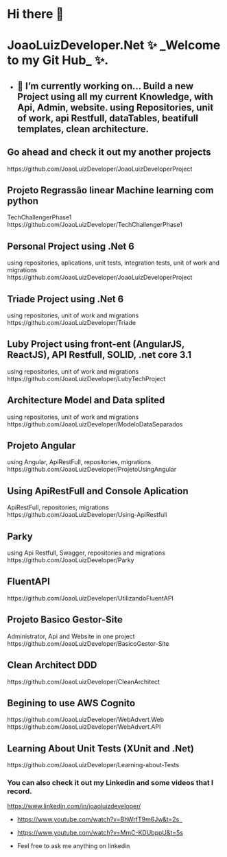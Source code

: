 <h1> Hi there 👋 </h1>

<h1> JoaoLuizDeveloper.Net ✨ _Welcome to my Git Hub_ ✨. </h2>

+ <h2> 🤔 I’m currently working on... Build a new Project using all my current Knowledge, with Api, Admin, website. using Repositories, unit of work, api Restfull, dataTables, beatifull templates, clean architecture.</h2>

<h2> Go ahead and check it out my another projects </h2>
https://github.com/JoaoLuizDeveloper/JoaoLuizDeveloperProject
<h2>Projeto Regrassão linear Machine learning com python</h2> <span> TechChallengerPhase1 https://github.com/JoaoLuizDeveloper/TechChallengerPhase1</span>

 <h2> Personal Project using .Net 6</h2> <span> using repositories, aplications, unit tests, integration tests, unit of work and migrations https://github.com/JoaoLuizDeveloper/JoaoLuizDeveloperProject </span>
 
 <h2> Triade Project using .Net 6</h2> <span> using repositories, unit of work and migrations https://github.com/JoaoLuizDeveloper/Triade </span>
 <h2> Luby Project using front-ent (AngularJS, ReactJS), API Restfull, SOLID, .net core 3.1</h2> <span> using repositories, unit of work and migrations https://github.com/JoaoLuizDeveloper/LubyTechProject </span>
 <h2> Architecture Model and Data splited </h2> <span> using repositories, unit of work and migrations https://github.com/JoaoLuizDeveloper/ModeloDataSeparados </span>
 <h2> Projeto Angular </h2> <span> using Angular, ApiRestFull, repositories, migrations https://github.com/JoaoLuizDeveloper/ProjetoUsingAngular </span> 
 <h2> Using ApiRestFull and Console Aplication </h2> <span> ApiRestFull, repositories, migrations https://github.com/JoaoLuizDeveloper/Using-ApiRestfull </span>
 <h2> Parky </h2> <span>using Api Restfull, Swagger, repositories and migrations  https://github.com/JoaoLuizDeveloper/Parky</span>
 <h2> FluentAPI </h2> <span> https://github.com/JoaoLuizDeveloper/UtilizandoFluentAPI </span>
 <h2> Projeto Basico Gestor-Site </h2> <span> Administrator, Api and Website in one project  https://github.com/JoaoLuizDeveloper/BasicoGestor-Site </span>
 <h2> Clean Architect DDD </h2> <span> https://github.com/JoaoLuizDeveloper/CleanArchitect </span>
 <h2> Begining to use AWS Cognito </h2> <span> https://github.com/JoaoLuizDeveloper/WebAdvert.Web </span> <span> https://github.com/JoaoLuizDeveloper/WebAdvert.API </span>
 <h2> Learning About Unit Tests (XUnit and .Net) </h2> <span> https://github.com/JoaoLuizDeveloper/Learning-about-Tests </span> 
 
 
 <h3> You can also check it out my Linkedin and some videos that I record. </h3>
 
https://www.linkedin.com/in/joaoluizdeveloper/

+ https://www.youtube.com/watch?v=BhWrfT9m6Jw&t=2s  
+ https://www.youtube.com/watch?v=MmC-KDUbppU&t=5s

+ Feel free to ask me anything on linkedin
